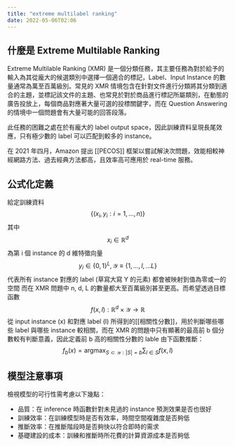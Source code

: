 ```yaml
---
title: "extreme multilabel ranking"
date: 2022-05-06T02:06
---
```

## 什麼是 Extreme Multilable Ranking
Extreme Multilable Ranking (XMR) 是一個分類任務，其主要任務為對於給予的輸入為其從龐大的候選類別中選擇一個適合的標記，Label、Input Instance 的數量通常為萬至百萬級別。常見的 XMR 情境包含在針對文件進行分類將其分類到適合的主題，並標記該文件的主題、也常見於對於商品進行標記所屬類別，在動態的廣告投放上，每個商品對應著大量可選的投標關鍵字，而在 Question Answering 的情境中一個問題會有大量可能的回答段落。

此任務的困難之處在於有龐大的 label output space，因此訓練資料呈現長尾效應，只有極少數的 label 可以匹配到較多的 instance。

在 2021 年四月，Amazon 提出 [[PECOS]] 框架以嘗試解決次問題，效能相較神經網路方法、過去經典方法都高，且效率高可應用於 real-time 服務。

## 公式化定義
給定訓練資料
$$\{(x_i, y_i : i = 1, ..., n)\}$$ 
其中
$$x_i \in \mathbb{R}^d$$
為第 i 個 instance 的 d 維特徵向量
$$ y_i \in \{0, 1\}^L, \mathcal{Y} \equiv \{1,...,l,...L\}$$
代表所有 instance 對應的 label (草寫大寫 Y 的元素) 都會被映射到值為零或一的空間
而在 XMR 問題中 n, d, L 的數量都大至百萬級別甚至更高。而希望透過目標函數
$$
f(x, l): \mathbb{R}^d \times \mathcal{Y} \rightarrow \mathbb{R}
$$
從 input instance (x) 和對應 label (l) 所得到的[[相關性分數]]，用於判斷哪些哪些 label 與哪些 instance 較相關，而在 XMR 的問題中只有顯著的最高前 b 個分數較有判斷意義，因此定義前 b 高的相關性分數的 lable 由下函數推斷：
$$
f_b(x) = \mathop{\arg\max}_{S\subset\mathcal{Y}:|S| = b}\sum_{l \in S} f(x, l)
$$

## 模型注意事項
檢視模型的可行性需考慮以下幾點：
- 品質：在 inference 時函數針對未見過的 instance 預測效果是否也很好
- 訓練效率：在訓練模型時是否有效率，時間空間複雜度是否夠低
- 推斷效率：在推斷階段時是否夠快以符合即時的需求
- 基礎建設的成本：訓練和推斷時所花費的計算資源成本是否夠低